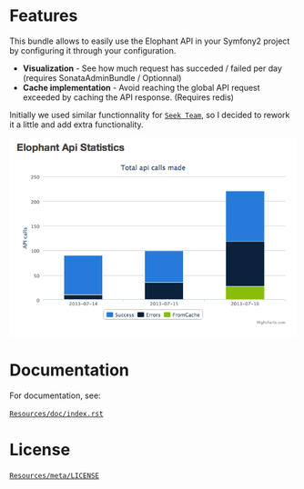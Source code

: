 Features
========

This bundle allows to easily use the Elophant API in your Symfony2
project by configuring it through your configuration.

- **Visualization** - See how much request has succeded / failed per day (requires SonataAdminBundle / Optionnal)
- **Cache implementation** - Avoid reaching the global API request exceeded by caching the API response. (Requires redis)

Initially we used similar functionnality for [`Seek Team`](http://www.seek-team.com), so I decided to rework it a little and add extra functionality.


![Dashboard Example](Resources/doc/demo.png "Elophant API Bundle dashboard example")



Documentation
============

For documentation, see:

[`Resources/doc/index.rst`](https://github.com/tristanbes/ElophantBundle/blob/master/Resources/doc/index.rst)


License
============

[`Resources/meta/LICENSE`](https://github.com/tristanbes/ElophantBundle/blob/master/Resources/meta/LICENSE)

